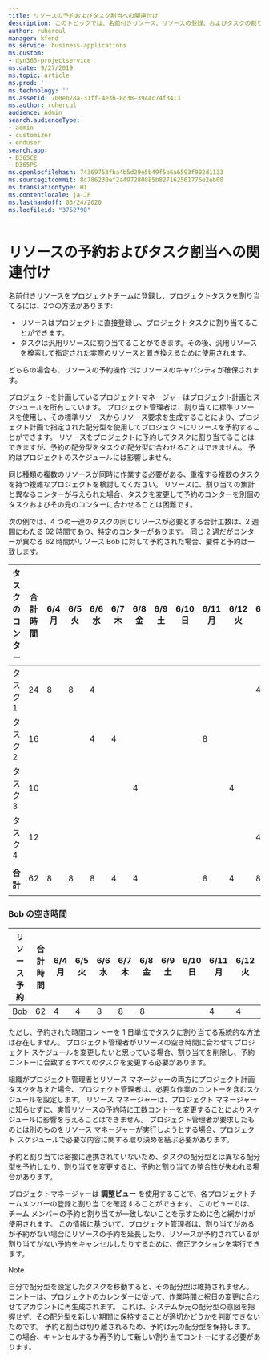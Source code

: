 ```yaml
---
title: リソースの予約およびタスク割当への関連付け
description: このトピックでは、名前付きリソース、リソースの登録、およびタスクの割り当てを管理する方法と、それらの相互関係について説明します。
author: ruhercul
manager: kfend
ms.service: business-applications
ms.custom:
- dyn365-projectservice
ms.date: 9/27/2019
ms.topic: article
ms.prod: ''
ms.technology: ''
ms.assetid: 700eb78a-31ff-4e3b-8c38-3944c74f3413
ms.author: ruhercul
audience: Admin
search.audienceType:
- admin
- customizer
- enduser
search.app:
- D365CE
- D365PS
ms.openlocfilehash: 74369753fba4b5d29e5b49f5b6a6593f902d1133
ms.sourcegitcommit: 8c786230ef2a497280885b827162561776e2eb00
ms.translationtype: HT
ms.contentlocale: ja-JP
ms.lasthandoff: 03/24/2020
ms.locfileid: "3752798"
---
```

# <a name="resource-bookings-and-how-they-relate-to-task-assignments"></a>リソースの予約およびタスク割当への関連付け


名前付きリソースをプロジェクトチームに登録し、プロジェクトタスクを割り当てるには、2つの方法があります:

- リソースはプロジェクトに直接登録し、プロジェクトタスクに割り当てることができます。
- タスクは汎用リソースに割り当てることができます。その後、汎用リソースを検索して指定された実際のリソースと置き換えるために使用されます。 

どちらの場合も、リソースの予約操作ではリソースのキャパシティが確保されます。

プロジェクトを計画しているプロジェクトマネージャーはプロジェクト計画とスケジュールを所有しています。 プロジェクト管理者は、割り当てに標準リソースを使用し、その標準リソースからリソース要求を生成することにより、プロジェクト計画で指定された配分型を使用してプロジェクトにリソースを予約することができます。 リソースをプロジェクトに予約してタスクに割り当てることはできますが、予約の配分型をタスクの配分型に合わせることはできません。 予約はプロジェクトのスケジュールには影響しません。

同じ種類の複数のリソースが同時に作業する必要がある、重複する複数のタスクを持つ複雑なプロジェクトを検討してください。 リソースに、割り当ての集計と異なるコンターが与えられた場合、タスクを変更して予約のコンターを別個のタスクおよびその元のコンターに合わせることは困難です。

次の例では、4 つの一連のタスクの同じリソースが必要とする合計工数は、2 週間にわたる 62 時間であり、特定のコンターがあります。 同じ 2 週だがコンターが異なる 62 時間がリソース Bob に対して予約された場合、要件と予約は一致します。

| **タスクのコンター**    | **合計時間** | 6/4 月 | 6/5 火 | 6/6 水 | 6/7 木 | 6/8 金 | 6/9 土 | 6/10 日 | 6/11 月 | 6/12 火 | 6/13 水 | 6/14 木 | 6/15 金 |
|----------------------|-----------------|--------|--------|--------|--------|--------|--------|---------|---------|---------|---------|---------|---------|
| タスク 1               | 24              | 8      | 8      | 4      |        |        |        |         |         |         | 4       |         |         |
| タスク 2               | 16              |        |        | 4      | 4      |        |        |         | 8       |         |         |         |         |
| タスク 3               | 10              |        |        |        |        | 4      |        |         |         | 4       |         | 2       |         |
| タスク 4               | 12              |        |        |        |        |        |        |         |         |         | 4       |         | 8       |
|                      |                 |        |        |        |        |        |        |         |         |         |         |         |         |
| **合計**           | 62              | 8      | 8      | 8      | 4      | 4      |        |         | 8       | 4       | 8       | 2       | 8       |
|                      |                 |        |        |        |        |        |        |         |         |         |         |

### <a name="bobs-availability"></a>Bob の空き時間
| **リソース予約** | **合計時間** | 6/4 月 | 6/5 火 | 6/6 水 | 6/7 木 | 6/8 金 | 6/9 土 | 6/10 日 | 6/11 月 | 6/12 火 | 6/13 水 | 6/14 木 | 6/15 金 |
|------------------------|-----------------|--------|--------|--------|--------|--------|--------|---------|---------|---------|---------|---------|---------|
| Bob                    | 62              | 4      | 4      | 8      | 8      | 8      |        |         | 4       | 4       | 8       | 8       | 6       |

ただし、予約された時間コントーを 1 日単位でタスクに割り当てる系統的な方法は存在しません。 プロジェクト管理者がリソースの空き時間に合わせてプロジェクト スケジュールを変更したいと思っている場合、割り当てを削除し、予約コントーに合致するすべてのタスクを変更する必要があります。

組織がプロジェクト管理者とリソース マネージャーの両方にプロジェクト計画タスクを与えた場合、プロジェクト管理者は、必要な作業のコントーを含むスケジュールを設定します。 リソース マネージャーは、プロジェクト マネージャーに知らせずに、実質リソースの予約時に工数コントーを変更することによりスケジュールに影響を与えることはできません。 プロジェクト管理者が要求したものとは別のものをリソース マネージャーが実行しようとする場合、プロジェクト スケジュールで必要な内容に関する取り決めを結ぶ必要があります。

予約と割り当ては密接に連携されていないため、タスクの配分型とは異なる配分型を予約したり、割り当てを変更すると、予約と割り当ての整合性が失われる場合があります。

プロジェクトマネージャーは **調整ビュー** を使用することで、各プロジェクトチームメンバーの登録と割り当てを確認することができます。 このビューでは、チーム メンバーの予約と割り当てが一致しないことを示すために色と網かけが使用されます。 この情報に基づいて、プロジェクト管理者は、割り当てがあるが予約がない場合にリソースの予約を延長したり、リソースが予約されているが割り当てがない予約をキャンセルしたりするために、修正アクションを実行できます。

> [!NOTE]
> 自分で配分型を設定したタスクを移動すると、その配分型は維持されません。 コントーは、プロジェクトのカレンダーに従って、作業時間と祝日の変更に合わせてアカウントに再生成されます。 これは、システムが元の配分型の意図を把握せず、その配分型を新しい期間に保持することが適切かどうかを判断できないためです。 予約と割当は切り離されるため、予約は元の配分型を保持します。 この場合、キャンセルするか再予約して新しい割り当てコントーにする必要があります。

